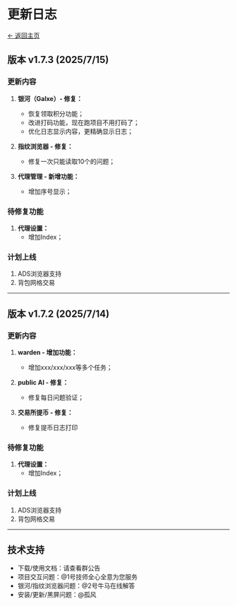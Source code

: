 # 更新日志

[← 返回主页](../README.md)

## 版本 v1.7.3 (2025/7/15)

### 更新内容

1. **银河（Galxe）- 修复：**
   - 恢复领取积分功能；
   - 改进打码功能，现在跑项目不用打码了；
   - 优化日志显示内容，更精确显示日志；

2. **指纹浏览器 - 修复：**
   - 修复一次只能读取10个的问题；

3. **代理管理 - 新增功能：**
   - 增加序号显示；

### 待修复功能
1. **代理设置：**
   - 增加Index；

### 计划上线

1. ADS浏览器支持
2. 背包网格交易

---
## 版本 v1.7.2 (2025/7/14)

### 更新内容

1. **warden - 增加功能：**
   - 增加xxx/xxx/xxx等多个任务；

2. **public AI - 修复：**
   - 修复每日问题验证；

3. **交易所提币 - 修复：**
   - 修复提币日志打印

### 待修复功能
1. **代理设置：**
   - 增加Index；

### 计划上线

1. ADS浏览器支持
2. 背包网格交易

---
## 技术支持

- 下载/使用文档：请查看群公告
- 项目交互问题：@1号技师全心全意为您服务
- 银河/指纹浏览器问题：@2号牛马在线解答
- 安装/更新/黑屏问题：@孤风
